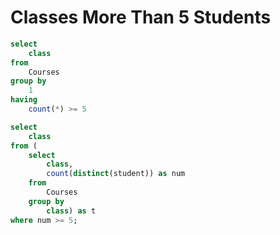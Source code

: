 # Classes More Than 5 Students

```sql
select
    class
from
    Courses
group by
    1
having
    count(*) >= 5
```

```sql
select
    class
from (
    select
        class,
        count(distinct(student)) as num
    from
        Courses
    group by
        class) as t
where num >= 5;
```
